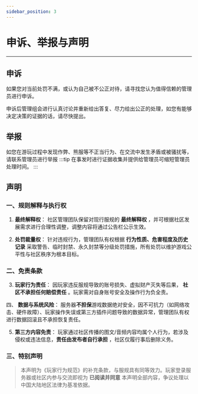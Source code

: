 ```yaml
---
sidebar_position: 3
---
```

# 申诉、举报与声明
***
## 申诉
如果您对当前处罚不满，或认为自己被不公正对待，请寻找您认为值得信赖的管理员进行申诉。

申诉后管理组会进行认真讨论并重新给出答复、尽力给出公正的处理，如您有能够决定决策的证据的话，请尽快提出。


## 举报
如您在游玩过程中发现作弊、熊服等不正当行为、在交流中发生矛盾或被骚扰等，请联系管理员进行举报
:::tip
在事发时进行证据收集并提供给管理员可缩短管理员处理时间。
:::

## 声明

### 一、规则解释与执行权

1. **最终解释权**：
   社区管理团队保留对现行服规的 **最终解释权** ，并可根据社区发展需求进行合理性调整，调整内容将通过公告栏公示生效。  

2. **处罚裁量权**：
   针对违规行为，管理团队有权根据 **行为性质、危害程度及历史记录** 采取警告、临时封禁、永久封禁等分级处罚措施，所有处罚以维护游戏公平性与社区秩序为根本目标。

### 二、免责条款

3. **玩家行为责任**：
   因玩家违反服规导致的账号损失、虚拟财产灭失等后果， **社区不承担任何赔偿责任** 。玩家需对自身账号安全及操作行为负全责。  

四、 **数据与系统风险**：
   服务器**不担保**游戏数据绝对安全，因不可抗力（如网络攻击、硬件故障）、玩家操作失误或第三方插件问题导致的数据异常，管理团队有权进行数据回滚且不承担恢复责任。  
   
5. **第三方内容免责**：
   玩家通过社区传播的图文/音频内容均属个人行为，若涉及侵权或违法信息，**责任由发布者自行承担** ，社区仅履行事后删除义务。
   
### 三、特别声明
> 本声明为《玩家行为规范》的补充条款，与服规具有同等效力。玩家登录服务器或社区内参与交流即视为 **已阅读并同意** 本声明全部内容，争议处理以中国大陆地区法律为基准依据。